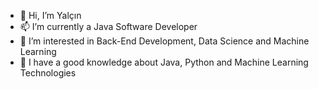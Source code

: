- 👋 Hi, I’m Yalçın
- 📫 I’m currently a Java Software Developer
- 👀 I’m interested in Back-End Development, Data Science and Machine Learning
- 🌱 I have a good knowledge about Java, Python and Machine Learning Technologies

<!---
- 👀 I’m interested in Data Science and Machine Learning
- 🌱 I’m currently learning Tensorflow, Keras, PyTorch, Numpy, Pandas
- 💞️ I’m looking to collaborate on ...
- 📫 How to reach me ...


RoaringFlood/RoaringFlood is a ✨ special ✨ repository because its `README.md` (this file) appears on your GitHub profile.
You can click the Preview link to take a look at your changes.
--->
